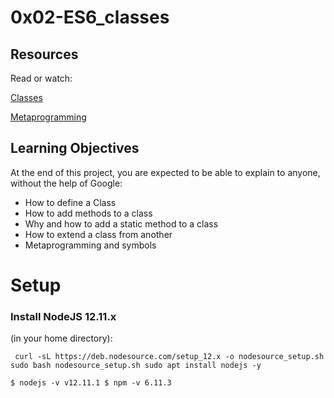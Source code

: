 # 0x02-ES6_classes

## Resources
Read or watch:

[Classes](https://intranet.alxswe.com/rltoken/ke2dSL31JbpAUBW0qWE9WA)

[Metaprogramming](https://intranet.alxswe.com/rltoken/6OgF5QGbYclp_cwATfq-0g)


## Learning Objectives

At the end of this project, you are expected to be able to explain to anyone, without the help of Google:

* How to define a Class
* How to add methods to a class
* Why and how to add a static method to a class
* How to extend a class from another
* Metaprogramming and symbols

# Setup

### Install NodeJS 12.11.x
(in your home directory):

` curl -sL https://deb.nodesource.com/setup_12.x -o nodesource_setup.sh
sudo bash nodesource_setup.sh
sudo apt install nodejs -y`


`$ nodejs -v
v12.11.1
$ npm -v
6.11.3`
